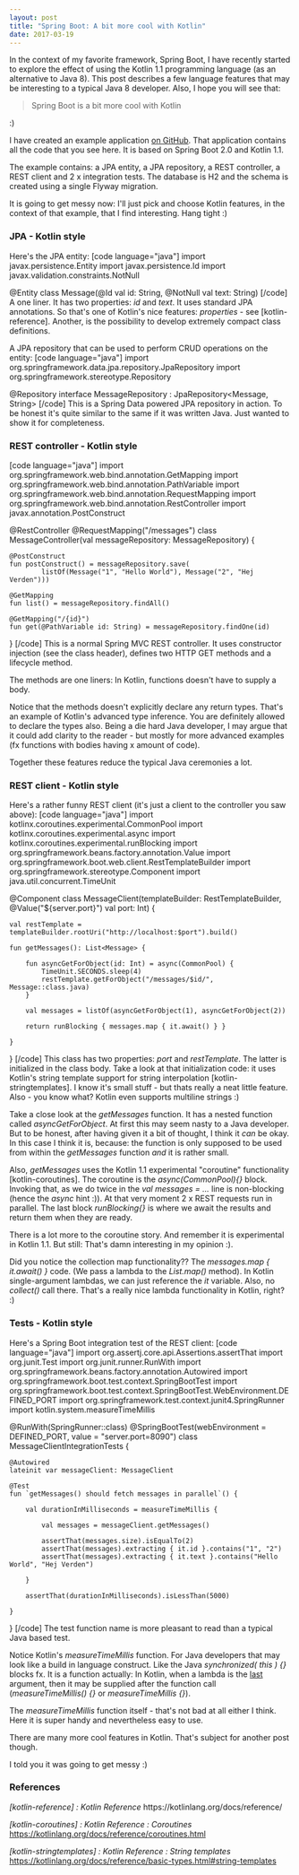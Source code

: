 ```yaml
---
layout: post
title: "Spring Boot: A bit more cool with Kotlin"
date: 2017-03-19
---
```


In the context of my favorite framework, Spring Boot, I have recently started to explore the effect of using the Kotlin 1.1 programming language (as an alternative to Java 8). This post describes a few language features that may be interesting to a typical Java 8 developer. Also, I hope you will see that:

<blockquote>
Spring Boot is a bit more cool with Kotlin
</blockquote>

:)

I have created an example application <a href="https://github.com/nickymoelholm/smallexamples/tree/master/springboot-kotlin-playground" target="_blank">on GitHub</a>. That application contains all the code that you see here. It is based on Spring Boot 2.0 and Kotlin 1.1.

The example contains: a JPA entity, a JPA repository, a REST controller, a REST client and 2 x integration tests. The database is H2 and the schema is created using a single Flyway migration.

It is going to get messy now: I'll just pick and choose Kotlin features, in the context of that example, that I find interesting. Hang tight :)

<h3>JPA - Kotlin style</h3>
Here's the JPA entity:
[code language="java"]
import javax.persistence.Entity
import javax.persistence.Id
import javax.validation.constraints.NotNull

@Entity
class Message(@Id val id: String, @NotNull val text: String)
[/code]
A one liner. It has two properties: <em>id</em> and <em>text</em>. It uses standard JPA annotations. So that's one of Kotlin's nice features: <em>properties</em> - see [kotlin-reference]. Another, is the possibility to develop extremely compact class definitions.

A JPA repository that can be used to perform CRUD operations on the entity:
[code language="java"]
import org.springframework.data.jpa.repository.JpaRepository
import org.springframework.stereotype.Repository

@Repository
interface MessageRepository : JpaRepository<Message, String>
[/code]
This is a Spring Data powered JPA repository in action. To be honest it's quite similar to the same if it was written Java. Just wanted to show it for completeness. 
<h3>REST controller - Kotlin style</h3>
[code language="java"]
import org.springframework.web.bind.annotation.GetMapping
import org.springframework.web.bind.annotation.PathVariable
import org.springframework.web.bind.annotation.RequestMapping
import org.springframework.web.bind.annotation.RestController
import javax.annotation.PostConstruct

@RestController
@RequestMapping("/messages")
class MessageController(val messageRepository: MessageRepository) {

    @PostConstruct
    fun postConstruct() = messageRepository.save(
            listOf(Message("1", "Hello World"), Message("2", "Hej Verden")))

    @GetMapping
    fun list() = messageRepository.findAll()

    @GetMapping("/{id}")
    fun get(@PathVariable id: String) = messageRepository.findOne(id)

}
[/code]
This is a normal Spring MVC REST controller. It uses constructor injection (see the class header), defines two HTTP GET methods and a lifecycle method. 

The methods are one liners: In Kotlin, functions doesn't have to supply a body.  

Notice that the methods doesn't explicitly declare any return types. That's an example of Kotlin's advanced type inference. You are definitely allowed to declare the types also. Being a die hard Java developer, I may argue that it could add clarity to the reader - but mostly for more advanced examples (fx functions with bodies having x amount of code). 

Together these features reduce the typical Java ceremonies a lot.

<h3>REST client - Kotlin style</h3>
Here's a rather funny REST client (it's just a client to the controller you saw above):
[code language="java"]
import kotlinx.coroutines.experimental.CommonPool
import kotlinx.coroutines.experimental.async
import kotlinx.coroutines.experimental.runBlocking
import org.springframework.beans.factory.annotation.Value
import org.springframework.boot.web.client.RestTemplateBuilder
import org.springframework.stereotype.Component
import java.util.concurrent.TimeUnit

@Component
class MessageClient(templateBuilder: RestTemplateBuilder, @Value("\${server.port}") val port: Int) {

    val restTemplate = templateBuilder.rootUri("http://localhost:$port").build()

    fun getMessages(): List<Message> {

        fun asyncGetForObject(id: Int) = async(CommonPool) {
            TimeUnit.SECONDS.sleep(4)
            restTemplate.getForObject("/messages/$id/", Message::class.java)
        }

        val messages = listOf(asyncGetForObject(1), asyncGetForObject(2))

        return runBlocking { messages.map { it.await() } }

    }

}
[/code]
This class has two properties: <em>port</em> and <em>restTemplate</em>. The latter is initialized in the class body. Take a look at that initialization code: it uses Kotlin's string template support for string interpolation [kotlin-stringtemplates]. I know it's small stuff - but thats really a neat little feature. Also - you know what? Kotlin even supports multiline strings :)

Take a close look at the <em>getMessages</em> function. It has a nested function called <em>asyncGetForObject</em>. At first this may seem nasty to a Java developer. But to be honest, after having given it a bit of thought, I think it <em>can</em> be okay. In this case I think it is, because: the function is only supposed to be used from within the <em>getMessages</em> function <em>and</em> it is rather small. 

Also, <em>getMessages</em> uses the Kotlin 1.1 experimental "coroutine" functionality [kotlin-coroutines]. The coroutine is the <em>async(CommonPool){}</em> block. Invoking that, as we do twice in the <em>val messages = ...</em> line is non-blocking (hence the <em>async</em> hint :)). At that very moment 2 x REST requests run in parallel. The last block <em>runBlocking{}</em> is where we await the results and return them when they are ready.

There is a lot more to the coroutine story. And remember it is experimental in Kotlin 1.1. But still: That's damn interesting in my opinion :).

Did you notice the collection map functionality?? The <em>messages.map { it.await() }</em> code. (We pass a lambda to the <em>List.map()</em> method). In Kotlin single-argument lambdas, we can just reference the <em>it</em> variable. Also, no <em>collect()</em> call there. That's a really nice lambda functionality in Kotlin, right? :)

<h3>Tests - Kotlin style</h3>
Here's a Spring Boot integration test of the REST client:
[code language="java"]
import org.assertj.core.api.Assertions.assertThat
import org.junit.Test
import org.junit.runner.RunWith
import org.springframework.beans.factory.annotation.Autowired
import org.springframework.boot.test.context.SpringBootTest
import org.springframework.boot.test.context.SpringBootTest.WebEnvironment.DEFINED_PORT
import org.springframework.test.context.junit4.SpringRunner
import kotlin.system.measureTimeMillis

@RunWith(SpringRunner::class)
@SpringBootTest(webEnvironment = DEFINED_PORT, value = "server.port=8090")
class MessageClientIntegrationTests {

    @Autowired
    lateinit var messageClient: MessageClient

    @Test
    fun `getMessages() should fetch messages in parallel`() {

        val durationInMilliseconds = measureTimeMillis {

            val messages = messageClient.getMessages()

            assertThat(messages.size).isEqualTo(2)
            assertThat(messages).extracting { it.id }.contains("1", "2")
            assertThat(messages).extracting { it.text }.contains("Hello World", "Hej Verden")

        }

        assertThat(durationInMilliseconds).isLessThan(5000)

    }

}
[/code]
The test function name is more pleasant to read than a typical Java based test. 

Notice Kotlin's <em>measureTimeMillis</em> function. For Java developers that may look like a build in language construct. Like the Java <em>synchronized( this ) {}</em> blocks fx. It is a function actually: In Kotlin, when a lambda is the <u>last</u> argument, then it may be supplied after the function call (<em>measureTimeMillis() {}</em> or <em>measureTimeMillis {}</em>). 

The <em>measureTimeMillis</em> function itself - that's not bad at all either I think. Here it is super handy and nevertheless easy to use.

There are many more cool features in Kotlin. That's subject for another post though.

I told you it was going to get messy :)

<h3>References</h3>
<em>[kotlin-reference] : Kotlin Reference</em>
https://kotlinlang.org/docs/reference/

<em>[kotlin-coroutines] : Kotlin Reference : Coroutines</em>
https://kotlinlang.org/docs/reference/coroutines.html

<em>[kotlin-stringtemplates] : Kotlin Reference : String templates</em>
https://kotlinlang.org/docs/reference/basic-types.html#string-templates

